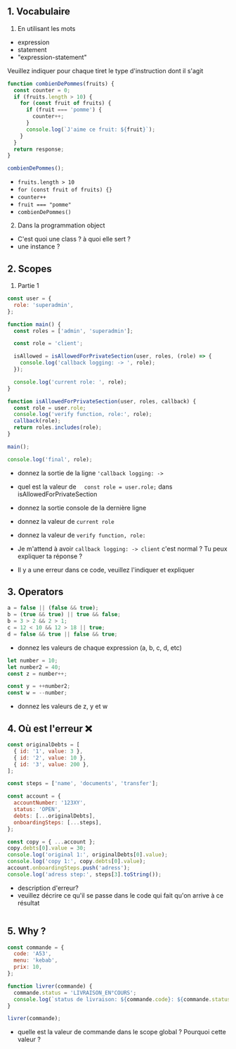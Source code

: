 ## 1. Vocabulaire

1. En utilisant les mots

- expression
- statement
- "expression-statement"

Veuillez indiquer pour chaque tiret le type d'instruction dont il s'agit

```javascript
function combienDePommes(fruits) {
  const counter = 0;
  if (fruits.length > 10) {
    for (const fruit of fruits) {
      if (fruit === 'pomme') {
        counter++;
      }
      console.log(`J'aime ce fruit: ${fruit}`);
    }
  }
  return response;
}

combienDePommes();
```

- `fruits.length > 10`  
- `for (const fruit of fruits) {}`
- `counter++`
- `fruit === "pomme"`
- `combienDePommes()`

2. Dans la programmation object
- C'est quoi une class ? à quoi elle sert ? 
- une instance ? 
## 2. Scopes

1.  Partie 1

```js
const user = {
  role: 'superadmin',
};

function main() {
  const roles = ['admin', 'superadmin'];

  const role = 'client';

  isAllowed = isAllowedForPrivateSection(user, roles, (role) => {
    console.log('callback logging: -> ', role);
  });

  console.log('current role: ', role);
}

function isAllowedForPrivateSection(user, roles, callback) {
  const role = user.role;
  console.log('verify function, role:', role);
  callback(role);
  return roles.includes(role);
}

main();

console.log('final', role);
```

- donnez la sortie de la ligne `'callback logging: ->`
- quel est la valeur de `  const role = user.role;` dans isAllowedForPrivateSection
- donnez la sortie console de la dernière ligne
- donnez la valeur de `current role`
- donnez la valeur de `verify function, role:`

- Je m'attend à avoir `callback logging: -> client` c'est normal ? Tu peux expliquer ta réponse ?
- Il y a une erreur dans ce code, veuillez l'indiquer et expliquer 

## 3. Operators

```javascript
a = false || (false && true);
b = (true && true) || true && false;
b = 3 > 2 && 2 > 1;
c = 12 < 10 && 12 > 18 || true;
d = false && true || false && true;
```
- donnez les valeurs de chaque expression (a, b, c, d, etc)

```js
let number = 10;
let number2 = 40;
const z = number++;

const y = ++number2;
const w = --number;
```

- donnez les valeurs de z, y et w

## 4. Où est l'erreur ❌

```javascript
const originalDebts = [
  { id: '1', value: 3 },
  { id: '2', value: 10 },
  { id: '3', value: 200 },
];

const steps = ['name', 'documents', 'transfer'];

const account = {
  accountNumber: '123XY',
  status: 'OPEN',
  debts: [...originalDebts],
  onboardingSteps: [...steps],
};

const copy = { ...account };
copy.debts[0].value = 30;
console.log('original 1:', originalDebts[0].value);
console.log('copy 1:', copy.debts[0].value);
account.onboardingSteps.push('adress');
console.log('adress step:', steps[3].toString());
```

- description d'erreur?
- veuillez décrire ce qu'il se passe dans le code qui fait qu'on arrive à ce résultat


```

```
## 5. Why ?

```js
const commande = {
  code: 'A53',
  menu: 'kebab',
  prix: 10,
};

function livrer(commande) {
  commande.status = 'LIVRAISON_EN°COURS';
  console.log(`status de livraison: ${commande.code}: ${commande.status}`);
}

livrer(commande);
```

- quelle est la valeur de commande dans le scope global ? Pourquoi cette valeur ?

